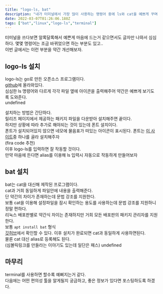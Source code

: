 ```yaml
---
title: "logo-ls, bat"
description: "내가 터미널에서 가장 많이 사용하는 명령어 중에 ls와 cat을 예쁘게 꾸며주는 방법 가이드"
date: 2022-03-07T01:26:06.188Z
tags: ["bat","linux","logo-ls","terminal"]
---
```


터미널을 쓰다보면 알록달록해서 예쁜게 마음에 드는거 같으면서도 글자만 나와서 심심하다.
몇몇 명령어는 조금 바뀌었으면 하는 부분도 있고..  
이번 글에서는 이런 부분을 약간 개선해보자.

## logo-ls 설치

logo-ls는 go로 만든 오픈소스 프로그램이다.  
[github](https://github.com/Yash-Handa/logo-ls)에 올라와있다.  
심심한 ls 명령어와 다르게 각각 파일 옆에 아이콘을 출력해주어 약간은 예쁘게 보기도록 도와준다.  
undefined

설치하는 방법은 간단하다.  
릴리즈 페이지에서 제공하는 패키지 파일을 다운받아 설치해주면 끝이다.  
하지만 상황에 따라 추가로 해야되는 것이 있는데 폰트 설치이다.  
폰트가 설치되어있지 않으면 네모에 물음표가 떠있는 아이콘이 표시된다.
폰트는 [이 사이트](https://www.nerdfonts.com/font-downloads)중 하나를 골라 설치해주자  
(fira code 추천)  
이후 logo-ls를 입력하면 잘 작동할 것이다.  
만약 마음에 든다면 alias를 이용해 ls 입력시 자동으로 작동하게 만들어보자

## bat 설치

bat는 cat을 대신해 제작된 프로그램이다.  
cat과 거희 동일하게 파일안에 내용을 출력해준다.  
단 약간의 차이가 존재하는데 문법 강조를 지원한다.  
보통 cat을 이용해 설정파일을 잠시 확인하는 용도를 사용하는데 문법 강조를 지원하니 정말 편하다.  
리눅스 배포판별로 약간식 차이는 존재하지만 거희 모든 배포판의 패키지 관리자를 지원한다.  
보통 `apt install bat` 형식  
[깃허브](https://github.com/sharkdp/bat)에서 확인할 수 있다.
이후 설치가 완료되면 cat과 동일하게 사용하면된다.  
물론 cat 대신 alias로 등록해도 된다.  
(심볼릭링크를 만들라는 이야기도 있는데 일단은 패스)
undefined

## 마무리

terminal를 사용하면 할수록 예뻐지는거 같다.  
다음에는 어떤 편의성 툴을 알게될지 궁금하고, 좋은 정보가 있다면 포스팅하도록 하겠다.

